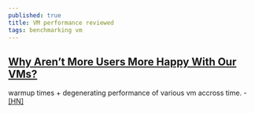 ```yaml
---
published: true
title: VM performance reviewed
tags: benchmarking vm
---
```

## [Why Aren’t More Users More Happy With Our VMs?](http://tratt.net/laurie/blog/entries/why_arent_more_users_more_happy_with_our_vms_part_1.html)

warmup times + degenerating performance of various vm accross time. - [\[HN\]](https://news.ycombinator.com/item?id=17917007)
